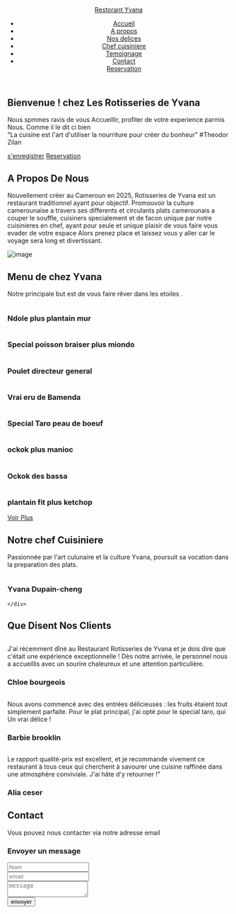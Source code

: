 <!DOCTYPE html>
<html lang="en">
<head>
    <meta charset="UTF-8">
    <meta http-equiv="X-UA-Compatible" content="IE=edge">
    <meta name="viewport" content="width=device-width, initial-scale=1.0">
    <link rel="stylesheet" href="style.css">
    <link href="https://fonts.googleapis.com/css2?family=Poppins:wght@300;400;500;600;700&display=swap" rel="stylesheet">
    <title>Rotisserie de Yvana</title>
<body>
<header>
    <a href="#" class="logo"><span>R</span>estorant <span>Y</span>vana</a>
    <div class="menuToggle" onclick="toggleMenu();"></div>
    <ul class="navbar">
        <li><a href="#banniere" onclick="toggleMenu();">Accueil</a></li>
        <li><a href="#apropos" onclick="toggleMenu();">A propos</a></li>
        <li><a href="#menu" onclick="toggleMenu();">Nos delices</a></li>
        <li><a href="#expert" onclick="toggleMenu();">Chef cuisiniere</a></li>
        <li><a href="#temoignage" onclick="toggleMenu();">Temoignage</a></li>
        <li><a href="#contact" onclick="toggleMenu();">Contact</a></li>
        <a href="reserver.html" class="btn-reserve"onclick="toggleMenu();">Reservation</a>
    </ul>
</header>
<section class="banniere" id="banniere">
    <div class="contenu">
        <h2>Bienvenue ! chez Les Rotisseries de Yvana</h2>
        <p>Nous spmmes ravis de vous Accueillir, profiter de votre experience parmis Nous. Comme il le dit ci bien
        <br> "La cuisine est l'art d'utiliser la nourriture pour créer du bonheur" #Theodor Zilan</p>
        <a href="Enregistrement" class="btn1">s'enregistrer</a>
        <a href="reserver.html" class="btn2">Reservation</a>
    </div>
</section>
<section class="apropos" id="apropos">
    <div class="row">
        <div class="col50">
            <h2 class="titre-texte"><span>A</span> Propos De Nous</h2>
            <p>Nouvellement créer au Cameroun en 2025, Rotisseries de Yvana est un restaurant traditionnel ayant pour objectif.
            Promouvoir la culture camerounaise a travers ses differents et circulants plats camerounais a couper le souffle, cuisiners specialement et
            de facon unique par notre cuisinieres en chef, ayant pour seule et unique plaisir de vous faire vous evader de votre espace 
            Alors prenez place et laissez vous y aller car le voyage sera long et divertissant.
            </p>
        </div>
        <div class="col50">
            <div class="img">
                <img src="./images/taro.jpg" alt="image">
            </div>
        </div>
    </div>
</section>
<section class="menu" id="menu">
    <div class="titre">
        <h2 class="titre-texte"><span>M</span>enu de chez <span>Y</span>vana</h2>
        <p>Notre principale but est de vous faire rêver dans les etoiles . </p>
    </div>
    <div class="contenu">
        <div class="box">
            <div class="imbox">
                <img src="./images/ndole.jpg" alt="">
            </div>
            <div class="text">
                <h3>Ndole plus plantain mur</h3>
            </div>
        </div>
        <div class="box">
            <div class="imbox">
                <img src="./images/poisson.jpg" alt="">
            </div>
            <div class="text">
                <h3>Special poisson braiser plus miondo</h3>
            </div>
        </div>
        <div class="box">
            <div class="imbox">
                <img src="./images/dg.jpg" alt="">
            </div>
            <div class="text">
                <h3>Poulet directeur general </h3>
            </div>
        </div>
        <div class="box">
            <div class="imbox">
                <img src="./images/eru.jpg" alt="">
            </div>
            <div class="text">
                <h3> Vrai eru de Bamenda </h3>
            </div>
        </div>
        <div class="box">
            <div class="imbox">
                <img src="./images/taro.jpg" alt="">
            </div>
            <div class="text">
                <h3>Special Taro peau de boeuf</h3>
            </div>
        </div>
        <div class="box">
            <div class="imbox">
                <img src="./images/ockok.jpg" alt="">
            </div>
            <div class="text">
                <h3>ockok plus manioc</h3>
            </div>
        </div>
        <div class="box">
            <div class="imbox">
                <img src="./images/ero.jpg" alt="">
            </div>
            <div class="text">
                <h3>Ockok des bassa</h3>
            </div>
        </div>
        <div class="box">
            <div class="imbox">
                <img src="./images/lantain.jpg" alt="">
            </div>
            <div class="text">
                <h3>plantain fit plus ketchop</h3>
            </div>
        </div>
    </div>
 </div>
 <div class="titre">
    <a href="#" class="btn1">Voir Plus</a>
 </div>
</section>
<section class="expert" id="expert">
    <div class="titre">
        <h2 class="titre-texte">Notre chef <span>C</span>uisiniere</h2>
        <p>Passionnée par l'art culunaire et la culture Yvana, poursuit sa vocation dans la preparation des plats. </p>
    </div>
    <div class="contenu">
        <div class="box">
            <div class="imbox">
                <img src="./images/marine.jpg" alt="">
            </div>
            <div class="text">
                <h3 class="y"><span>Y</span>vana Dupain-cheng</h3>
            </div>
        </div>

    </div>
 </div>
</section>
 <section class="temoignage" id="temoignage">
    <div class="titre blanc">
        <h2 class="titre-texte">Que Disent Nos <span>C</span>lients</h2>
    </div>
    <div class="contenu">
        <div class="box">
            <div class="imbox">
                <img src="./images/cloe.jpg" alt="">
            </div>
            <div class="text">
                <p>J'ai récemment dîné au Restaurant Rotisseries de Yvana et je dois dire que c'était une expérience exceptionnelle ! Dès notre arrivée, le personnel nous a accueillis avec un sourire chaleureux et une attention particulière.</p>
                <h3>Chloe bourgeois</h3>
            </div>
        </div>
        <div class="box">
            <div class="imbox">
                <img src="./images/barbie.jpg" alt="">
            </div>
            <div class="text">
                <p>Nous avons commencé avec des entrées délicieuses : les fruits étaient tout simplement parfaite. Pour le plat principal, j'ai opté pour le special taro, qui Un vrai délice !</p>
                <h3>Barbie brooklin</h3>
            </div>
        </div>
        <div class="box">
            <div class="imbox">
                <img src="./images/alia.jpg" alt="">
            </div>
            <div class="text">
                <p>Le rapport qualité-prix est excellent, et je recommande vivement ce restaurant à tous ceux qui cherchent à savourer une cuisine raffinée dans une atmosphère conviviale. J'ai hâte d'y retourner !"
                </p>
                <h3>Alia ceser</h3>
            </div>
        </div>
    </div>
 </section>
 <section class="contact" id="contact">
     <div class="titre noir">
         <h2 class="titre-text"><span>C</span>ontact</h2>
         <p>Vous pouvez nous contacter via notre adresse email</p>
     </div>
     <div class="contactform">
         <h3>Envoyer un message</h3>
         <div class="inputboite">
             <input type="text" placeholder="Nom">
         </div>
         <div class="inputboite">
            <input type="text" placeholder="email">
         </div>
         <div class="inputboite">
            <textarea placeholder="message"></textarea>
         </div>
         <div class="inputboite">
             <input type="submit" value="envoyer">
         </div>
     </div>
 </section>
 <script type="text/javascript">
     window.addEventListener('scroll', function(){
         const header =document.querySelector('header');
         header.classList.toggle("sticky", window.scrollY > 0 );
     });

     function toggleMenu(){
         const tmenuToggle = document.querySelector('.menuToggle');
         const navbar = document.querySelector('.navbar');
         navbar.classList.toggle('active');
         menuToggle.classList.toggle('active');
     }
 </script>
</body>
</html>